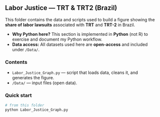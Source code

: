 ## Labor Justice — TRT & TRT2 (Brazil)

This folder contains the data and scripts used to build a figure showing the **share of labor lawsuits** associated with **TRT** and **TRT-2** in Brazil.

- **Why Python here?** This section is implemented in **Python** (not R) to exercise and document my Python workflow.
- **Data access:** All datasets used here are **open-access** and included under `/Data/`.

### Contents
- `Labor_Justice_Graph.py` — script that loads data, cleans it, and generates the figure.
- `/Data/` — input files (open data).

### Quick start
```bash
# from this folder
python Labor_Justice_Graph.py
